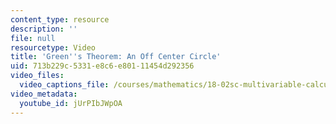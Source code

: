 ```yaml
---
content_type: resource
description: ''
file: null
resourcetype: Video
title: 'Green''s Theorem: An Off Center Circle'
uid: 713b229c-5331-e8c6-e801-11454d292356
video_files:
  video_captions_file: /courses/mathematics/18-02sc-multivariable-calculus-fall-2010/3.-double-integrals-and-line-integrals-in-the-plane/part-c-greens-theorem/session-65-greens-theorem/greens-theorem-an-off-center-circle/jUrPIbJWpOA.vtt
video_metadata:
  youtube_id: jUrPIbJWpOA
---
```

